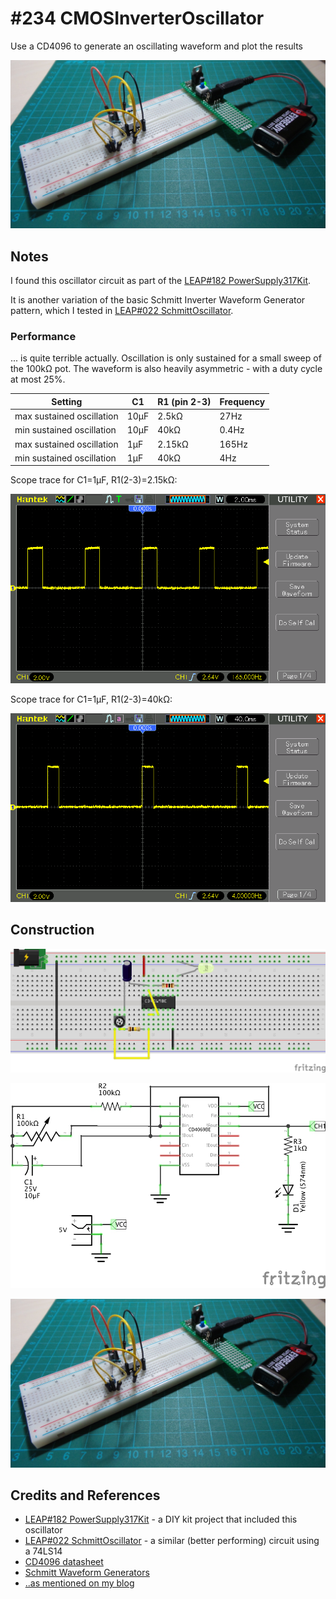 # #234 CMOSInverterOscillator

Use a CD4096 to generate an oscillating waveform and plot the results

![Build](./assets/CMOSInverterOscillator_build.jpg?raw=true)

## Notes

I found this oscillator circuit as part of the [LEAP#182 PowerSupply317Kit](../PowerSupply317Kit).

It is another variation of the basic Schmitt Inverter Waveform Generator pattern,
which I tested in [LEAP#022 SchmittOscillator](../SchmittOscillator).

### Performance

... is quite terrible actually. Oscillation is only sustained for a small sweep of the 100kΩ pot.
The waveform is also heavily asymmetric - with a duty cycle at most 25%.

| Setting                   | C1   | R1 (pin 2-3) | Frequency |
|---------------------------|------|--------------|-----------|
| max sustained oscillation | 10µF | 2.5kΩ        | 27Hz      |
| min sustained oscillation | 10µF | 40kΩ         | 0.4Hz     |
| max sustained oscillation | 1µF  | 2.15kΩ       | 165Hz     |
| min sustained oscillation | 1µF  | 40kΩ         | 4Hz       |


Scope trace for C1=1µF, R1(2-3)=2.15kΩ:

![1uf_2k](./assets/1uf_2k.gif?raw=true)

Scope trace for C1=1µF, R1(2-3)=40kΩ:

![1uf_40k](./assets/1uf_40k.gif?raw=true)


## Construction

![Breadboard](./assets/CMOSInverterOscillator_bb.jpg?raw=true)

![The Schematic](./assets/CMOSInverterOscillator_schematic.jpg?raw=true)

![Build](./assets/CMOSInverterOscillator_build.jpg?raw=true)

## Credits and References

* [LEAP#182 PowerSupply317Kit](../PowerSupply317Kit) - a DIY kit project that included this oscillator
* [LEAP#022 SchmittOscillator](../SchmittOscillator) - a similar (better performing) circuit using a 74LS14
* [CD4096 datasheet](http://www.alldatasheet.com/datasheet-pdf/pdf/66451/INTERSIL/CD4096BMS.html)
* [Schmitt Waveform Generators](http://www.electronics-tutorials.ws/waveforms/generators.html)
* [..as mentioned on my blog](https://blog.tardate.com/2017/01/leap234-cmos-inverter-oscillator.html)
